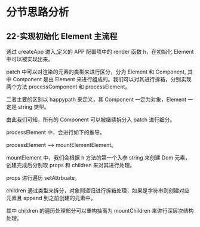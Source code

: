 # 分节思路分析

## 22-实现初始化 Element 主流程

通过 createApp 进入,定义的 APP 配置项中的 render 函数 h，在初始化 Element 中可以被实现出来。

patch 中可以对渲染的元素的类型来进行区分，分为 Element 和 Component, 其中 Component 是由 Element 来进行组成的。我们可以对其进行拆箱，分别实现两个方法 processComponent 和 processElement。

二者主要的区别以 happypath 来定义，其 Component 一定为对象，Element 一定是 string 类型。

由此我们可知，所有的 Component 可以被继续拆分入 patch 进行细分。

processElement 中，会进行如下的推导。

processElement --> mountElementElement。

mountElement 中，我们会根据 h 方法的第一个入参 string 来创建 Dom 元素，创建完成后分别取 props 和 children 来对其进行处理。

props 进行遍历 setAttrbuate。

children 通过类型来拆分，对象则递归进行拆箱处理，如果是字符串则创建对应元素且 append 到之前创建的元素中。

其中 children 的遍历处理部分可以重构抽离为 mountChildren 来进行深层次结构处理。
